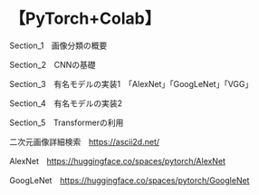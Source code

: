 # 【PyTorch+Colab】
Section_1　画像分類の概要

Section_2　CNNの基礎

Section_3　有名モデルの実装1　「AlexNet」「GoogLeNet」「VGG」

Section_4　有名モデルの実装2

Section_5　Transformerの利用

二次元画像詳細検索　https://ascii2d.net/

AlexNet　https://huggingface.co/spaces/pytorch/AlexNet

GoogLeNet　https://huggingface.co/spaces/pytorch/GoogleNet
